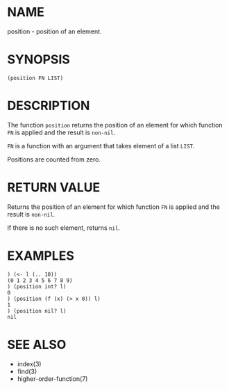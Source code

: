 # NAME
position - position of an element.

# SYNOPSIS

    (position FN LIST)

# DESCRIPTION
The function `position` returns the position of an element for which function `FN` is applied and the result is `non-nil`.

`FN` is a function with an argument that takes element of a list `LIST`.

Positions are counted from zero.

# RETURN VALUE
Returns the position of an element for which function `FN` is applied and the result is `non-nil`.

If there is no such element, returns `nil`.

# EXAMPLES

    ) (<- l (.. 10))
    (0 1 2 3 4 5 6 7 8 9)
    ) (position int? l)
    0
    ) (position (f (x) (> x 0)) l)
    1
    ) (position nil? l)
    nil

# SEE ALSO
- index(3)
- find(3)
- higher-order-function(7)
